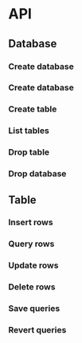 # API

## Database

### Create database

### Create database
### Create table
### List tables
### Drop table
### Drop database

## Table

### Insert rows
### Query rows
### Update rows
### Delete rows
### Save queries
### Revert queries
